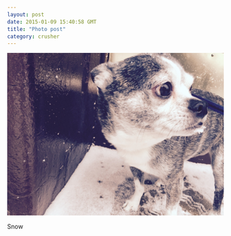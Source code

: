 ```yaml
---
layout: post
date: 2015-01-09 15:40:58 GMT
title: "Photo post"
category: crusher
---
```

![travisj](/images/333ab474007a0bad474c928435b2088f780562b9ba068e78badcf2400b2c8d4c.jpg)

Snow
